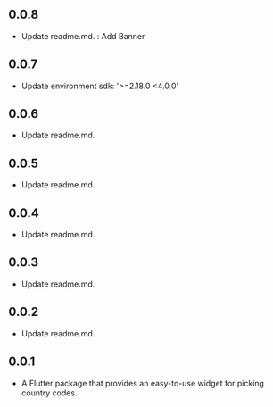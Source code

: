## 0.0.8
* Update readme.md. : Add Banner

## 0.0.7
* Update environment sdk: '>=2.18.0 <4.0.0'

## 0.0.6
* Update readme.md.

## 0.0.5
* Update readme.md.

## 0.0.4
* Update readme.md.

## 0.0.3
* Update readme.md.

## 0.0.2
* Update readme.md.

## 0.0.1
* A Flutter package that provides an easy-to-use widget for picking country codes.